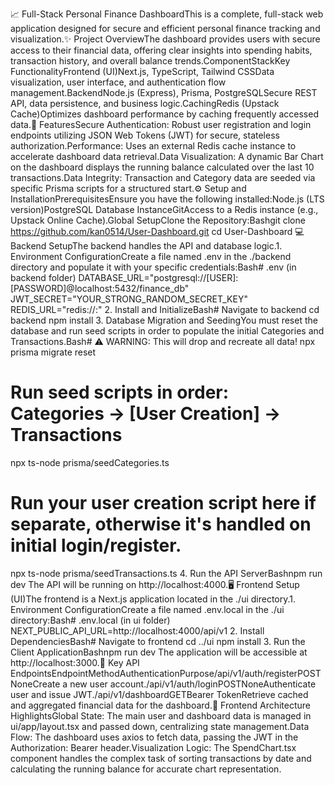📈 Full-Stack Personal Finance DashboardThis is a complete, full-stack web application designed for secure and efficient personal finance tracking and visualization.✨ Project OverviewThe dashboard provides users with secure access to their financial data, offering clear insights into spending habits, transaction history, and overall balance trends.ComponentStackKey FunctionalityFrontend (UI)Next.js, TypeScript, Tailwind CSSData visualization, user interface, and authentication flow management.BackendNode.js (Express), Prisma, PostgreSQLSecure REST API, data persistence, and business logic.CachingRedis (Upstack Cache)Optimizes dashboard performance by caching frequently accessed data.🎯 FeaturesSecure Authentication: Robust user registration and login endpoints utilizing JSON Web Tokens (JWT) for secure, stateless authorization.Performance: Uses an external Redis cache instance to accelerate dashboard data retrieval.Data Visualization: A dynamic Bar Chart on the dashboard displays the running balance calculated over the last 10 transactions.Data Integrity: Transaction and Category data are seeded via specific Prisma scripts for a structured start.⚙️ Setup and InstallationPrerequisitesEnsure you have the following installed:Node.js (LTS version)PostgreSQL Database InstanceGitAccess to a Redis instance (e.g., Upstack Online Cache).Global SetupClone the Repository:Bashgit clone https://github.com/kan0514/User-Dashboard.git
cd User-Dashboard
💻 Backend SetupThe backend handles the API and database logic.1. Environment ConfigurationCreate a file named .env in the ./backend directory and populate it with your specific credentials:Bash# .env (in backend folder)
DATABASE_URL="postgresql://[USER]:[PASSWORD]@localhost:5432/finance_db"
JWT_SECRET="YOUR_STRONG_RANDOM_SECRET_KEY"
REDIS_URL="redis://<your-upstack-url>:<port>" 
2. Install and InitializeBash# Navigate to backend
cd backend
npm install
3. Database Migration and SeedingYou must reset the database and run seed scripts in order to populate the initial Categories and Transactions.Bash# ⚠️ WARNING: This will drop and recreate all data!
npx prisma migrate reset 

# Run seed scripts in order: Categories -> [User Creation] -> Transactions
npx ts-node prisma/seedCategories.ts
# Run your user creation script here if separate, otherwise it's handled on initial login/register.
npx ts-node prisma/seedTransactions.ts
4. Run the API ServerBashnpm run dev
The API will be running on http://localhost:4000.🖥️ Frontend Setup (UI)The frontend is a Next.js application located in the ./ui directory.1. Environment ConfigurationCreate a file named .env.local in the ./ui directory:Bash# .env.local (in ui folder)
NEXT_PUBLIC_API_URL=http://localhost:4000/api/v1
2. Install DependenciesBash# Navigate to frontend
cd ../ui 
npm install
3. Run the Client ApplicationBashnpm run dev
The application will be accessible at http://localhost:3000.🔗 Key API EndpointsEndpointMethodAuthenticationPurpose/api/v1/auth/registerPOSTNoneCreate a new user account./api/v1/auth/loginPOSTNoneAuthenticate user and issue JWT./api/v1/dashboardGETBearer TokenRetrieve cached and aggregated financial data for the dashboard.🎨 Frontend Architecture HighlightsGlobal State: The main user and dashboard data is managed in ui/app/layout.tsx and passed down, centralizing state management.Data Flow: The dashboard uses axios to fetch data, passing the JWT in the Authorization: Bearer <token> header.Visualization Logic: The SpendChart.tsx component handles the complex task of sorting transactions by date and calculating the running balance for accurate chart representation.
